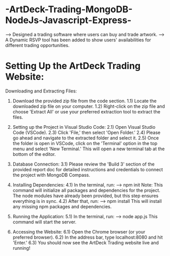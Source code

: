 ﻿# -ArtDeck-Trading-MongoDB-NodeJs-Javascript-Express-
--> Designed a trading software where users can buy and trade artwork. 
--> A Dynamic RSVP tool has been added to show users' availabilities for different trading opportunities.
# Setting Up the ArtDeck Trading Website:
Downloading and Extracting Files:

1) Download the provided zip file from the code section.
1.1) Locate the downloaded zip file on your computer.
1.2) Right-click on the zip file and choose 'Extract All' or use your preferred extraction tool to extract the files.

2) Setting up the Project in Visual Studio Code:
2.1) Open Visual Studio Code (VSCode).
2.3) Click 'File,' then select 'Open Folder.'
2.4) Please go ahead and navigate to the extracted folder and select it.
2.5) Once the folder is open in VSCode, click on the 'Terminal' option in the top menu and select 'New Terminal.' This will open a new terminal tab at the bottom of the editor.

3) Database Connection:
3.1) Please review the 'Build 3' section of the provided report doc for detailed instructions and credentials to connect the project with MongoDB Compass.

4) Installing Dependencies:
4.1) In the terminal, run:
--> npm init
Note: This command will initialize all packages and dependencies for the project. The node modules have already been provided, but this step ensures everything is in sync.
4.2) After that, run:
--> npm install
This will install any missing npm packages and dependencies.

5) Running the Application:
5.1) In the terminal, run:
--> node app.js
This command will start the server.

6) Accessing the Website:
6.1) Open the Chrome browser (or your preferred browser).
6.2) In the address bar, type localhost:8080 and hit 'Enter.'
6.3) You should now see the ArtDeck Trading website live and running!
